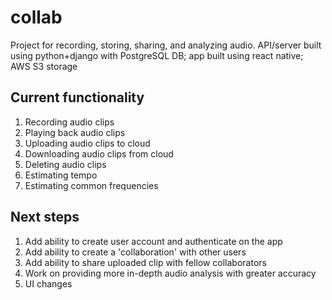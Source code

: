 # collab
Project for recording, storing, sharing, and analyzing audio. API/server built using python+django with PostgreSQL DB; app built using react native; AWS S3 storage

## Current functionality
1. Recording audio clips
2. Playing back audio clips
3. Uploading audio clips to cloud
4. Downloading audio clips from cloud
5. Deleting audio clips
6. Estimating tempo
7. Estimating common frequencies

## Next steps
1. Add ability to create user account and authenticate on the app
2. Add ability to create a 'collaboration' with other users
3. Add ability to share uploaded clip with fellow collaborators
4. Work on providing more in-depth audio analysis with greater accuracy
5. UI changes

